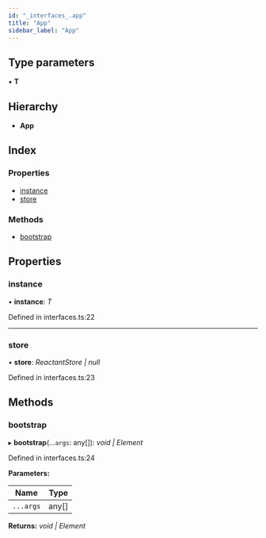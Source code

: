 ```yaml
---
id: "_interfaces_.app"
title: "App"
sidebar_label: "App"
---
```


## Type parameters

▪ **T**

## Hierarchy

* **App**

## Index

### Properties

* [instance](_interfaces_.app.md#instance)
* [store](_interfaces_.app.md#store)

### Methods

* [bootstrap](_interfaces_.app.md#bootstrap)

## Properties

###  instance

• **instance**: *T*

Defined in interfaces.ts:22

___

###  store

• **store**: *ReactantStore | null*

Defined in interfaces.ts:23

## Methods

###  bootstrap

▸ **bootstrap**(...`args`: any[]): *void | Element*

Defined in interfaces.ts:24

**Parameters:**

Name | Type |
------ | ------ |
`...args` | any[] |

**Returns:** *void | Element*
